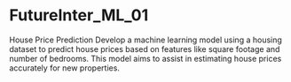 # FutureInter_ML_01
House Price Prediction  Develop a machine learning model using a housing dataset to predict house prices based on features like square footage and number of bedrooms. This model aims to assist in estimating house prices accurately for new properties.
